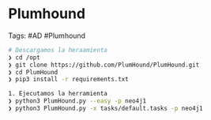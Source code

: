 # Plumhound 

Tags: #AD #Plumhound 


```bash 
# Descargamos la heraamienta 
❯ cd /opt
❯ git clone https://github.com/PlumHound/PlumHound.git
❯ cd PlumHound
❯ pip3 install -r requirements.txt
```

```bash 
1. Ejecutamos la herramienta
❯ python3 PlumHound.py --easy -p neo4j1 
❯ python3 PlumHound.py -x tasks/default.tasks -p neo4j1
```